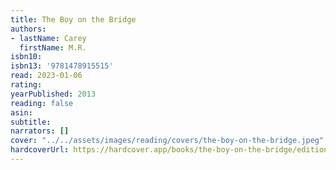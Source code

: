 ```yaml
---
title: The Boy on the Bridge
authors:
- lastName: Carey
  firstName: M.R.
isbn10:
isbn13: '9781478915515'
read: 2023-01-06
rating:
yearPublished: 2013
reading: false
asin:
subtitle:
narrators: []
cover: "../../assets/images/reading/covers/the-boy-on-the-bridge.jpeg"
hardcoverUrl: https://hardcover.app/books/the-boy-on-the-bridge/editions/31497061
---
```

